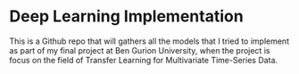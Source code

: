 # Deep Learning Implementation

This is a Github repo that will gathers all the models that I tried to implement as part of my final project at Ben Gurion University, 
when the project is focus on the field of Transfer Learning for Multivariate Time-Series Data.

